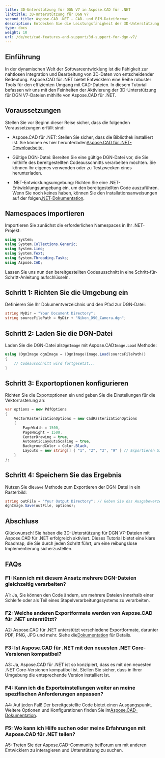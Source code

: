 ```yaml
---
title: 3D-Unterstützung für DGN V7 in Aspose.CAD für .NET
linktitle: 3D-Unterstützung für DGN V7
second_title: Aspose.CAD .NET – CAD- und BIM-Dateiformat
description: Entdecken Sie die Leistungsfähigkeit der 3D-Unterstützung für DGN V7-Dateien in Aspose.CAD für .NET. Befolgen Sie unsere Schritt-für-Schritt-Anleitung, um CAD-Dateien mühelos zu integrieren und zu bearbeiten.
type: docs
weight: 10
url: /de/net/cad-features-and-support/3d-support-for-dgn-v7/
---
```

## Einführung

In der dynamischen Welt der Softwareentwicklung ist die Fähigkeit zur nahtlosen Integration und Bearbeitung von 3D-Daten von entscheidender Bedeutung. Aspose.CAD für .NET bietet Entwicklern eine Reihe robuster Tools für den effizienten Umgang mit CAD-Dateien. In diesem Tutorial befassen wir uns mit den Feinheiten der Aktivierung der 3D-Unterstützung für DGN V7-Dateien mithilfe von Aspose.CAD für .NET.

## Voraussetzungen

Stellen Sie vor Beginn dieser Reise sicher, dass die folgenden Voraussetzungen erfüllt sind:

-  Aspose.CAD für .NET: Stellen Sie sicher, dass die Bibliothek installiert ist. Sie können es hier herunterladen[Aspose.CAD für .NET-Downloadseite](https://releases.aspose.com/cad/net/).

- Gültige DGN-Datei: Bereiten Sie eine gültige DGN-Datei vor, die Sie mithilfe des bereitgestellten Codeausschnitts verarbeiten möchten. Sie können Ihr eigenes verwenden oder zu Testzwecken eines herunterladen.

- .NET-Entwicklungsumgebung: Richten Sie eine .NET-Entwicklungsumgebung ein, um den bereitgestellten Code auszuführen. Wenn Sie noch keines haben, können Sie den Installationsanweisungen auf der folgen[.NET-Dokumentation](https://docs.microsoft.com/en-us/dotnet/core/install/).

## Namespaces importieren

Importieren Sie zunächst die erforderlichen Namespaces in Ihr .NET-Projekt:

```csharp
using System;
using System.Collections.Generic;
using System.Linq;
using System.Text;
using System.Threading.Tasks;
using Aspose.CAD;
```

Lassen Sie uns nun den bereitgestellten Codeausschnitt in eine Schritt-für-Schritt-Anleitung aufschlüsseln.

## Schritt 1: Richten Sie die Umgebung ein

Definieren Sie Ihr Dokumentverzeichnis und den Pfad zur DGN-Datei:

```csharp
string MyDir = "Your Document Directory";
string sourceFilePath = MyDir + "Nikon_D90_Camera.dgn";
```

## Schritt 2: Laden Sie die DGN-Datei

 Laden Sie die DGN-Datei als`DgnImage` mit Aspose.CAD`Image.Load` Methode:

```csharp
using (DgnImage dgnImage = (DgnImage)Image.Load(sourceFilePath))
{
    // Codeausschnitt wird fortgesetzt...
}
```

## Schritt 3: Exportoptionen konfigurieren

Richten Sie die Exportoptionen ein und geben Sie die Einstellungen für die Vektorrasterung an:

```csharp
var options = new PdfOptions
{
    VectorRasterizationOptions = new CadRasterizationOptions
    {
        PageWidth = 1500,
        PageHeight = 1500,
        CenterDrawing = true,
        AutomaticLayoutsScaling = true,
        BackgroundColor = Color.Black,
        Layouts = new string[] { "1", "2", "3", "9" } // Exportieren Sie bestimmte Ansichten
    }
};
```

## Schritt 4: Speichern Sie das Ergebnis

 Nutzen Sie die`Save` Methode zum Exportieren der DGN-Datei in ein Rasterbild:

```csharp
string outFile = "Your Output Directory"; // Geben Sie das Ausgabeverzeichnis an
dgnImage.Save(outFile, options);
```

## Abschluss

Glückwunsch! Sie haben die 3D-Unterstützung für DGN V7-Dateien mit Aspose.CAD für .NET erfolgreich aktiviert. Dieses Tutorial bietet eine klare Roadmap, die Sie durch jeden Schritt führt, um eine reibungslose Implementierung sicherzustellen.

## FAQs

### F1: Kann ich mit diesem Ansatz mehrere DGN-Dateien gleichzeitig verarbeiten?

A1: Ja, Sie können den Code ändern, um mehrere Dateien innerhalb einer Schleife oder als Teil eines Stapelverarbeitungssystems zu verarbeiten.

### F2: Welche anderen Exportformate werden von Aspose.CAD für .NET unterstützt?

 A2: Aspose.CAD für .NET unterstützt verschiedene Exportformate, darunter PDF, PNG, JPG und mehr. Siehe die[Dokumentation](https://reference.aspose.com/cad/net/) für Details.

### F3: Ist Aspose.CAD für .NET mit den neuesten .NET Core-Versionen kompatibel?

A3: Ja, Aspose.CAD für .NET ist so konzipiert, dass es mit den neuesten .NET Core-Versionen kompatibel ist. Stellen Sie sicher, dass in Ihrer Umgebung die entsprechende Version installiert ist.

### F4: Kann ich die Exporteinstellungen weiter an meine spezifischen Anforderungen anpassen?

A4: Auf jeden Fall! Der bereitgestellte Code bietet einen Ausgangspunkt. Weitere Optionen und Konfigurationen finden Sie im[Aspose.CAD-Dokumentation](https://reference.aspose.com/cad/net/).

### F5: Wo kann ich Hilfe suchen oder meine Erfahrungen mit Aspose.CAD für .NET teilen?

 A5: Treten Sie der Aspose.CAD-Community bei[Forum](https://forum.aspose.com/c/cad/19) um mit anderen Entwicklern zu interagieren und Unterstützung zu suchen.